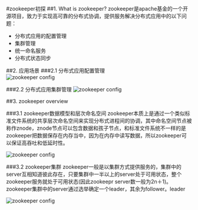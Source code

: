 #zookeeper初探
##1. What is zookeeper?
zookeeper是apache基金的一个开源项目，致力于实现高可靠的分布式协调，提供服务解决分布式应用中的以下问题：<br>

* 分布式应用的配置管理
* 集群管理
* 统一命名服务
* 分布式状态同步

##2. 应用场景
###2.1 分布式应用配置管理
<br>
![zookeeper config](/Users/tiancong771/Desktop/zookeeper_config.png)

###2.2 分布式应用集群管理
![zookeeper config](/Users/tiancong771/Desktop/zookeeper_server.png)


##3. zookeeper overview

###3.1 zookeeper数据模型和层次命名空间
zookeeper本质上是通过一个类似标准文件系统的共享层次命名空间来实现分布式进程间的协调，其中命名空间节点被称作znode，znode节点可以包含数据和孩子节点，和标准文件系统不一样的是zookeeper把数据保存在内存当中，因为在内存中读写数据，所以zookeeper可以保证高吞吐和低延时性。

![zookeeper config](/Users/tiancong771/Desktop/zookeeper_data.png)


###3.2 zookeeper集群
zookeeper一般是以集群方式提供服务的，集群中的server互相知道彼此存在，只要集群中一半以上的server处于可用状态，整个zookeeper服务就处于可用状态(因此zookeepr server数一般为2n＋1)。zookeeper集群中的server通过选举确定一个leader，其余为follower。leader<br>

![zookeeper config](/Users/tiancong771/Desktop/zookeeper_group.png)